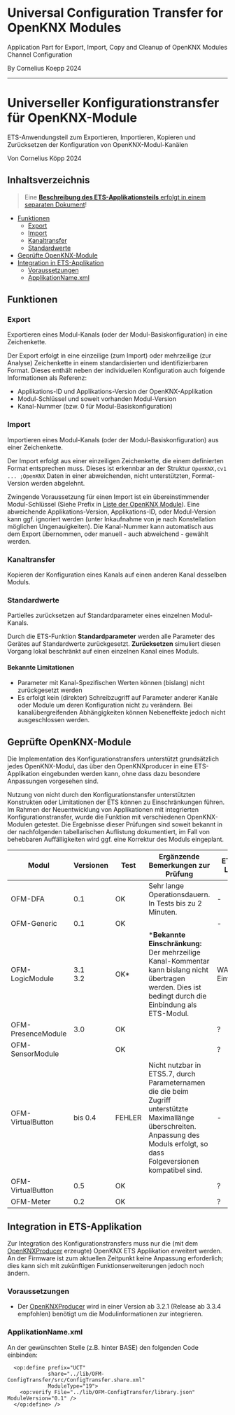 # Universal Configuration Transfer for OpenKNX Modules

Application Part for Export, Import, Copy and Cleanup of OpenKNX Modules Channel Configuration 

By Cornelius Koepp 2024

---

# Universeller Konfigurationstransfer für OpenKNX-Module

ETS-Anwendungsteil zum Exportieren, Importieren, Kopieren und Zurücksetzen der Konfiguration von OpenKNX-Modul-Kanälen

Von Cornelius Köpp 2024



## Inhaltsverzeichnis

> Eine [**Beschreibung des ETS-Applikationsteils** erfolgt in einem separaten Dokument](doc/Applikationsbeschreibung-ConfigTransfer.md)!

* [Funktionen](#funktionen)
  * [Export](#export)
  * [Import](#import)
  * [Kanaltransfer](#kanaltransfer)
  * [Standardwerte](#standardwerte)
* [Geprüfte OpenKNX-Module](#geprüfte-openknx-module)
* [Integration in ETS-Applikation](#integration-in-ets-applikation)
  * [Voraussetzungen](#voraussetzungen)
  * [ApplikationName.xml](#applikationnamexml)

## Funktionen


### Export
Exportieren eines Modul-Kanals (oder der Modul-Basiskonfiguration) in eine Zeichenkette. 

Der Export erfolgt in eine einzeilige (zum Import) oder mehrzeilige (zur Analyse) Zeichenkette in einem standardisierten und identifizierbaren Format.
Dieses enthält neben der individuellen Konfiguration auch folgende Informationen als Referenz:
* Applikations-ID und Applikations-Version der OpenKNX-Applikation
* Modul-Schlüssel und soweit vorhanden Modul-Version
* Kanal-Nummer (bzw. 0 für Modul-Basiskonfiguration)


### Import

Importieren eines Modul-Kanals (oder der Modul-Basiskonfiguration) aus einer Zeichenkette.

Der Import erfolgt aus einer einzeiligen Zeichenkette, die einem definierten Format entsprechen muss. 
Dieses ist erkennbar an der Struktur `OpenKNX,cv1 ... ;OpenKNX`
Daten in einer abweichenden, nicht unterstützten, Format-Version werden abgelehnt.

Zwingende Voraussetzung für einen Import ist ein übereinstimmender Modul-Schlüssel (Siehe Prefix in [Liste der OpenKNX Module](https://github.com/OpenKNX/OpenKNX/wiki/OpenKNX-Modules#liste-der-openknx-module)).
Eine abweichende Applikations-Version, Applikations-ID, oder Modul-Version kann ggf. ignoriert werden (unter Inkaufnahme von je nach Konstellation möglichen Ungenauigkeiten).
Die Kanal-Nummer kann automatisch aus dem Export übernommen, oder manuell - auch abweichend - gewählt werden. 



### Kanaltransfer

Kopieren der Konfiguration eines Kanals auf einen anderen Kanal desselben Moduls.



### Standardwerte

Partielles zurücksetzen auf Standardparameter eines einzelnen Modul-Kanals.

Durch die ETS-Funktion **Standardparameter** werden alle Parameter des Gerätes auf Standardwerte zurückgesetzt.
**Zurücksetzen** simuliert diesen Vorgang lokal beschränkt auf einen einzelnen Kanal eines Moduls.



#### Bekannte Limitationen

* Parameter mit Kanal-Spezifischen Werten können (bislang) nicht zurückgesetzt werden
* Es erfolgt kein (direkter) Schreibzugriff auf Parameter anderer Kanäle oder Module um deren Konfiguration nicht zu verändern. 
  Bei kanalübergreifenden Abhängigkeiten können Nebeneffekte jedoch nicht ausgeschlossen werden. 



## Geprüfte OpenKNX-Module

Die Implementation des Konfigurationstransfers unterstützt grundsätzlich jedes OpenKNX-Modul, 
das über den OpenKNXproducer in eine ETS-Applikation eingebunden werden kann, 
ohne dass dazu besondere Anpassungen vorgesehen sind.

Nutzung von nicht durch den Konfigurationstansfer unterstützten Konstrukten oder Limitationen der ETS können zu Einschränkungen führen.
Im Rahmen der Neuentwicklung von Applikationen mit integrierten Konfigurationstransfer, wurde die Funktion mit verschiedenen OpenKNX-Modulen getestet. 
Die Ergebnisse dieser Prüfungen sind soweit bekannt in der nachfolgenden tabellarischen Auflistung dokumentiert, 
im Fall von behebbaren Auffälligkeiten wird ggf. eine Korrektur des Moduls eingeplant.

| Modul              | Versionen  | Test   | Ergänzende Bemerkungen zur Prüfung                                                                                                                                                | ETS-Log       |
|--------------------|------------|--------|-----------------------------------------------------------------------------------------------------------------------------------------------------------------------------------|---------------|
| OFM-DFA            | 0.1        | OK     | Sehr lange Operationsdauern. In Tests bis zu 2 Minuten.                                                                                                                           | -             |
| OFM-Generic        | 0.1        | OK     |                                                                                                                                                                                   | -             |
| OFM-LogicModule    | 3.1<br>3.2 | OK*    | ***Bekannte Einschränkung:**<br>Der mehrzeilige Kanal-Kommentar kann bislang nicht übertragen werden. Dies ist bedingt durch die Einbindung als ETS-Modul.                        | WARN-Einträge |
| OFM-PresenceModule | 3.0        | OK     |                                                                                                                                                                                   | ?             |
| OFM-SensorModule   |            | OK     |                                                                                                                                                                                   | ?             |
| OFM-VirtualButton  | bis 0.4    | FEHLER | Nicht nutzbar in ETS5.7, durch Parameternamen die die beim Zugriff unterstützte Maximallänge überschreiten. Anpassung des Moduls erfolgt, so dass Folgeversionen kompatibel sind. | -             |
| OFM-VirtualButton  | 0.5        | OK     |                                                                                                                                                                                   | ?             |
| OFM-Meter          | 0.2        | OK     |                                                                                                                                                                                   | ?             |



## Integration in ETS-Applikation

Zur Integration des Konfigurationstransfers muss nur die (mit dem [OpenKNXProducer](https://github.com/OpenKNX/OpenKNXproducer) erzeugte) OpenKNX ETS Applikation erweitert werden. 
An der Firmware ist zum aktuellen Zeitpunkt keine Anpassung erforderlich; dies kann sich mit zukünftigen Funktionserweiterungen jedoch noch ändern.


### Voraussetzungen

* Der [OpenKNXProducer](https://github.com/OpenKNX/OpenKNXproducer) wird in einer Version ab 3.2.1 (Release ab 3.3.4 empfohlen) benötigt um die Modulinformationen zur integrieren.


### ApplikationName.xml

An der gewünschten Stelle (z.B. hinter BASE) den folgenden Code einbinden:
```
  <op:define prefix="UCT"
             share="../lib/OFM-ConfigTransfer/src/ConfigTransfer.share.xml"
             ModuleType="19">
    <op:verify File="../lib/OFM-ConfigTransfer/library.json" ModuleVersion="0.1" /> 
  </op:define> />
```
